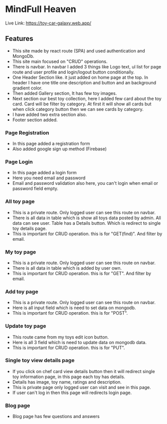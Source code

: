 
# MindFull Heaven
Live Link: https://toy-car-galaxy.web.app/

## Features
- This site made by react route (SPA) and used authentication and MongoDb.
- This site main focused on "CRUD" operations.
- There is navbar. In navbar I added 3 things like Logo text, ul list for page route and user profile and login/logout button conditionally.
- One Header Section like. it just added on home page at the top. In header I have one title one description and button and an background gradient color.
- Then added  Gallery section, It has few toy images.
- Next section our best toy collection, here I added few card about the toy card. Card will be filter by category. At first it will show all cards but when click category button then we can see cards by category.
- I have added two extra section also.
- Footer section added.
### Page Registration
- In this page added a registration form
- Also added google sign up method (Firebase)
### Page Login
- In this page added a login form
- Here you need email and password
- Email and password validation also here, you can't login when email or password field empty.
### All toy page
- This is a private route. Only logged user can see this route on navbar.  
- There is all data in table which is show all toys data posted by admin. All data can see user. Table has a Details button. Which is redirect to single toy details page.
- This is important for CRUD operation. this is for "GET(find)". And filter by email.
### My toy page
- This is a private route. Only logged user can see this route on navbar.  
- There is all data in table which is added by user own.
- This is important for CRUD operation. this is for "GET". And filter by email.
### Add toy page
- This is a private route. Only logged user can see this route on navbar.  
- Here is all input field which is need to set data on mongodb.
- This is important for CRUD operation. this is for "POST".
### Update toy page
- This route came from my toys edit icon button. 
- Here is all 3 field which is need to update data on mongodb data.
- This is important for CRUD operation. this is for "PUT".
### Single toy view details page
- If you click on chef card view details button then it will redirect single toy information page, in this page each toy has details. 
- Details has image, toy name, ratings and description.
- This is private page only logged user can visit and see in this page.
- If user can't log in then this page will redirects login page.
### Blog page
- Blog page has few questions and answers